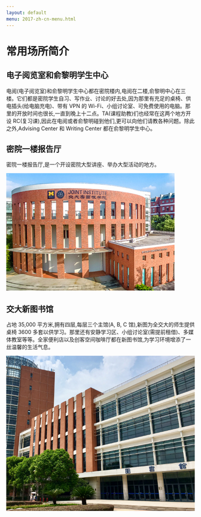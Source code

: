 ```yaml
---
layout: default
menu: 2017-zh-cn-menu.html
---
```


# 常用场所简介

## 电子阅览室和俞黎明学生中心
电阅(电子阅览室)和俞黎明学生中心都在密院楼内,电阅在二楼,俞黎明中心在三楼。它们都是密院学生自习、写作业、讨论的好去处,因为那里有充足的桌椅、供电插头(给电脑充电)、带有 VPN 的 Wi-Fi、小组讨论室、可免费使用的电脑。那里的开放时间也很长,一直到晚上十二点。TA(课程助教)们也经常在这两个地方开设 RC(复习课),因此在电阅或者俞黎明碰到他们,更可以向他们请教各种问题。除此之外,Advising Center 和 Writing Center 都在俞黎明学生中心。

## 密院一楼报告厅
密院一楼报告厅,是一个开设密院大型讲座、举办大型活动的地方。

![](../imgs/auditorium.png)

## 交大新图书馆
占地 35,000 平方米,拥有四层,每层三个主馆(A, B, C 馆),新图为全交大的师生提供桌椅 3600 多套以供学习。那里还有安静学习区、小组讨论室(需提前租借)、多媒体教室等等。全家便利店以及创客空间咖啡厅都在新图书馆,为学习环境增添了一丝温馨的生活气息。

![](../imgs/sjtu-library.png)



